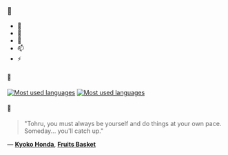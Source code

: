 ### 👋

- 🔭
- 🌱
- 💬
- 📫
- ⚡

#### 🧏

[![Most used languages](https://github-readme-stats-aynah.vercel.app/api/top-langs/?username=aynh&theme=solarized-dark&langs_count=6&layout=compact&hide_title=true)](https://github.com/anuraghazra/github-readme-stats#gh-dark-mode-only)
[![Most used languages](https://github-readme-stats-aynah.vercel.app/api/top-langs/?username=aynh&theme=solarized-light&langs_count=6&layout=compact&hide_title=true)](https://github.com/anuraghazra/github-readme-stats#gh-light-mode-only)

#### 💬

> "Tohru, you must always be yourself and do things at your own pace. Someday... you'll catch up."

&mdash; [**Kyoko Honda**](https://myanimelist.net/character.php?q=Kyoko%20Honda&cat=character), [**Fruits Basket**](https://myanimelist.net/search/all?q=Fruits%20Basket&cat=all)
